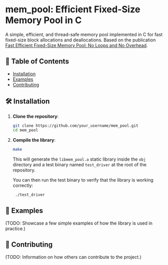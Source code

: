 # mem_pool: Efficient Fixed-Size Memory Pool in C

A simple, efficient, and thread-safe memory pool implemented in C for fast fixed-size block allocations and deallocations. Based on the publication [Fast Efficient Fixed-Size Memory Pool: No Loops and No Overhead](http://www.thinkmind.org/index.php?view=article&articleid=computation_tools_2012_1_10_80006).

## 📝 Table of Contents

- [Installation](#installation)
- [Examples](#examples)
- [Contributing](#contributing)

## 🛠 Installation

1. **Clone the repository**:

   ```bash
   git clone https://github.com/your_username/mem_pool.git
   cd mem_pool
   ```

2. **Compile the library**:

   ```bash
   make
   ```

   This will generate the `libmem_pool.a` static library inside the `obj` directory and a test binary named `test_driver` at the root of the repository.

   You can then run the test binary to verify that the library is working correctly:

   ```bash
    ./test_driver
   ```

## 📖 Examples

(TODO: Showcase a few simple examples of how the library is used in practice.)

## 🤝 Contributing

(TODO: Information on how others can contribute to the project.)
